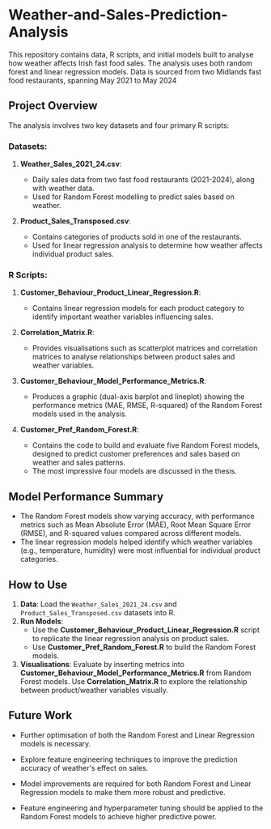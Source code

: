 # Weather-and-Sales-Prediction-Analysis

This repository contains data, R scripts, and initial models built to analyse how weather affects Irish fast food sales. The analysis uses both random forest and linear regression models. Data is sourced from two Midlands fast food restaurants, spanning May 2021 to May 2024

## Project Overview

The analysis involves two key datasets and four primary R scripts:

### Datasets:
1. **Weather_Sales_2021_24.csv**:
   - Daily sales data from two fast food restaurants (2021-2024), along with weather data.
   - Used for Random Forest modelling to predict sales based on weather.

2. **Product_Sales_Transposed.csv**:
   - Contains categories of products sold in one of the restaurants.
   - Used for linear regression analysis to determine how weather affects individual product sales.

### R Scripts:
1. **Customer_Behaviour_Product_Linear_Regression.R**:
   - Contains linear regression models for each product category to identify important weather variables influencing sales.

2. **Correlation_Matrix.R**:
   - Provides visualisations such as scatterplot matrices and correlation matrices to analyse relationships between product sales and weather variables.

3. **Customer_Behaviour_Model_Performance_Metrics.R**:
   - Produces a graphic (dual-axis barplot and lineplot) showing the performance metrics (MAE, RMSE, R-squared) of the Random Forest models used in the analysis.

4. **Customer_Pref_Random_Forest.R**:
   - Contains the code to build and evaluate five Random Forest models, designed to predict customer preferences and sales based on weather and sales patterns.
   - The most impressive four models are discussed in the thesis.

## Model Performance Summary

- The Random Forest models show varying accuracy, with performance metrics such as Mean Absolute Error (MAE), Root Mean Square Error (RMSE), and R-squared values compared across different models.
- The linear regression models helped identify which weather variables (e.g., temperature, humidity) were most influential for individual product categories.

## How to Use

1. **Data**: Load the `Weather_Sales_2021_24.csv` and `Product_Sales_Transposed.csv` datasets into R.
2. **Run Models**:
   - Use the **Customer_Behaviour_Product_Linear_Regression.R** script to replicate the linear regression analysis on product sales.
   - Use **Customer_Pref_Random_Forest.R** to build the Random Forest models. 
3. **Visualisations**: Evaluate by inserting metrics into **Customer_Behaviour_Model_Performance_Metrics.R** from Random Forest models. Use **Correlation_Matrix.R** to explore the relationship between product/weather variables visually.

## Future Work

- Further optimisation of both the Random Forest and Linear Regression models is necessary.
- Explore feature engineering techniques to improve the prediction accuracy of weather's effect on sales.

- Model improvements are required for both Random Forest and Linear Regression models to make them more robust and predictive.
- Feature engineering and hyperparameter tuning should be applied to the Random Forest models to achieve higher predictive power.
